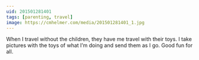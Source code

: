 ```yaml
---
uid: 201501281401
tags: [parenting, travel]
image: https://cmhelmer.com/media/201501281401_1.jpg
---
```


When I travel without the children, they have me travel with their toys. I take pictures with the toys of what I’m doing and send them as I go. Good fun for all.
